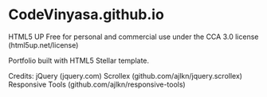# CodeVinyasa.github.io

HTML5 UP
Free for personal and commercial use under the CCA 3.0 license (html5up.net/license)

Portfolio built with HTML5 Stellar template.

Credits:
		jQuery (jquery.com)
		Scrollex (github.com/ajlkn/jquery.scrollex)
		Responsive Tools (github.com/ajlkn/responsive-tools)
